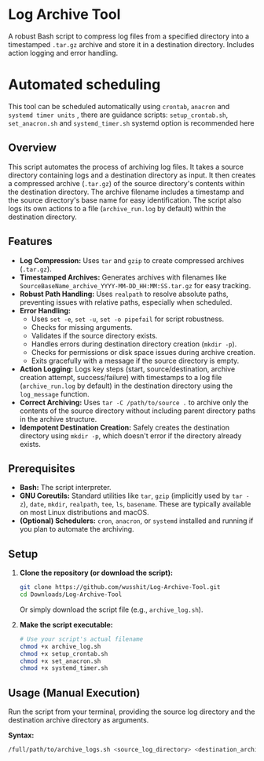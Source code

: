# Log Archive Tool

A robust Bash script to compress log files from a specified directory into a timestamped `.tar.gz` archive and store it in a destination directory. Includes action logging and error handling.

# Automated scheduling

This tool can be scheduled automatically using `crontab`, `anacron` and `systemd timer units` , there are guidance scripts: `setup_crontab.sh`, `set_anacron.sh` and `systemd_timer.sh`
systemd option is recommended here
## Overview

This script automates the process of archiving log files. It takes a source directory containing logs and a destination directory as input. It then creates a compressed archive (`.tar.gz`) of the source directory's contents within the destination directory. The archive filename includes a timestamp and the source directory's base name for easy identification. The script also logs its own actions to a file (`archive_run.log` by default) within the destination directory.

## Features

*   **Log Compression:** Uses `tar` and `gzip` to create compressed archives (`.tar.gz`).
*   **Timestamped Archives:** Generates archives with filenames like `SourceBaseName_archive_YYYY-MM-DD_HH:MM:SS.tar.gz` for easy tracking.
*   **Robust Path Handling:** Uses `realpath` to resolve absolute paths, preventing issues with relative paths, especially when scheduled.
*   **Error Handling:**
    *   Uses `set -e`, `set -u`, `set -o pipefail` for script robustness.
    *   Checks for missing arguments.
    *   Validates if the source directory exists.
    *   Handles errors during destination directory creation (`mkdir -p`).
    *   Checks for permissions or disk space issues during archive creation.
    *   Exits gracefully with a message if the source directory is empty.
*   **Action Logging:** Logs key steps (start, source/destination, archive creation attempt, success/failure) with timestamps to a log file (`archive_run.log` by default) in the destination directory using the `log_message` function.
*   **Correct Archiving:** Uses `tar -C /path/to/source .` to archive only the contents of the source directory without including parent directory paths in the archive structure.
*   **Idempotent Destination Creation:** Safely creates the destination directory using `mkdir -p`, which doesn't error if the directory already exists.

## Prerequisites

*   **Bash:** The script interpreter.
*   **GNU Coreutils:** Standard utilities like `tar`, `gzip` (implicitly used by `tar -z`), `date`, `mkdir`, `realpath`, `tee`, `ls`, `basename`. These are typically available on most Linux distributions and macOS.
*    **(Optional) Schedulers:** `cron`, `anacron`, or `systemd` installed and running if you plan to automate the archiving.

## Setup

1.  **Clone the repository (or download the script):**
    ```bash
    git clone https://github.com/wusshit/Log-Archive-Tool.git
    cd Downloads/Log-Archive-Tool
    ```
    Or simply download the script file (e.g., `archive_log.sh`).

2.  **Make the script executable:**
    ```bash
    # Use your script's actual filename
    chmod +x archive_log.sh 
    chmod +x setup_crontab.sh
    chmod +x set_anacron.sh
    chmod +x systemd_timer.sh
    ```

## Usage (Manual Execution)

Run the script from your terminal, providing the source log directory and the destination archive directory as arguments.

**Syntax:**

```bash
/full/path/to/archive_logs.sh <source_log_directory> <destination_archive_directory>
